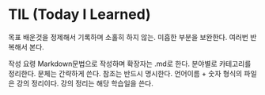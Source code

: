 # TIL (Today I Learned)
목표
배운것을 정제해서 기록하며 소홀히 하지 않는.
미흡한 부분을 보완한다.
여러번 반복해서 본다.

작성 요령
Markdown문법으로 작성하며 확장자는 .md로 한다.
분야별로 카테고리를 정리한다.
문체는 간략하게 쓴다.
참조는 반드시 명시한다.
언어이름 + 숫자 형식의 파일은 강의 정리이다.
강의 정리는 해당 학습일을 쓴다.
